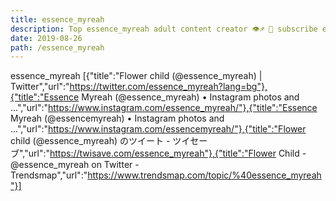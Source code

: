 ```yaml
---
title: essence_myreah
description: Top essence_myreah adult content creator 👁♐️ 👑 subscribe essence_myreah to my porn site below IG essence_myreah
date: 2019-08-26
path: /essence_myreah
---
```


essence_myreah
[{"title":"Flower child (@essence_myreah) | Twitter","url":"https://twitter.com/essence_myreah?lang=bg"},{"title":"Essence Myreah (@essence_myreah) • Instagram photos and ...","url":"https://www.instagram.com/essence_myreah/"},{"title":"Essence Myreah (@essencemyreah) • Instagram photos and ...","url":"https://www.instagram.com/essencemyreah/"},{"title":"Flower child (@essence_myreah) のツイート - ツイセーブ","url":"https://twisave.com/essence_myreah"},{"title":"Flower Child - @essence_myreah on Twitter - Trendsmap","url":"https://www.trendsmap.com/topic/%40essence_myreah"}]

